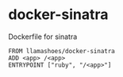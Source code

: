 # docker-sinatra
Dockerfile for sinatra

```
FROM llamashoes/docker-sinatra
ADD <app> /<app>
ENTRYPOINT ["ruby", "/<app>"]
```
